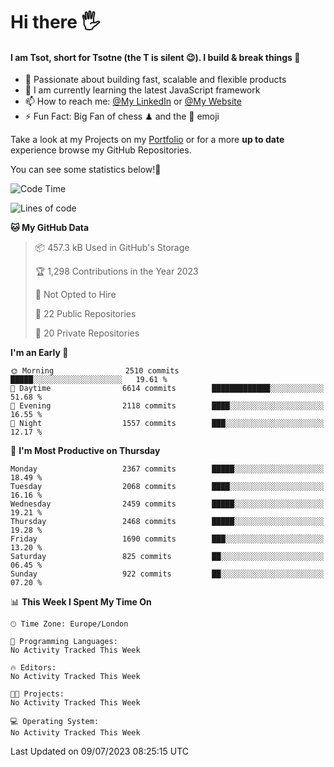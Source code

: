 # Hi there :raised_hand_with_fingers_splayed:
#### I am Tsot, short for Tsotne (the T is silent :wink:). I build & break things :space_invader:
- :telescope: Passionate about building fast, scalable and flexible products
- :seedling: I am currently learning the latest JavaScript framework 
- :mailbox: How to reach me: [@My LinkedIn](https://www.linkedin.com/in/tsotne-gvadzabia/) or [@My Website](https://tsotne.co.uk/contact)
- :zap: Fun Fact: Big Fan of chess ♟ and the 👾 emoji

Take a look at my Projects on my [Portfolio](https://tsotne.co.uk/) or for a more **up to date** experience browse my GitHub Repositories.

You can see some statistics below!:space_invader:
<!--START_SECTION:waka-->
![Code Time](http://img.shields.io/badge/Code%20Time-761%20hrs%202%20mins-blue)

![Lines of code](https://img.shields.io/badge/From%20Hello%20World%20I%27ve%20Written-6.5%20million%20lines%20of%20code-blue)

**🐱 My GitHub Data** 

> 📦 457.3 kB Used in GitHub's Storage 
 > 
> 🏆 1,298 Contributions in the Year 2023
 > 
> 🚫 Not Opted to Hire
 > 
> 📜 22 Public Repositories 
 > 
> 🔑 20 Private Repositories 
 > 
**I'm an Early 🐤** 

```text
🌞 Morning                2510 commits        █████░░░░░░░░░░░░░░░░░░░░   19.61 % 
🌆 Daytime                6614 commits        █████████████░░░░░░░░░░░░   51.68 % 
🌃 Evening                2118 commits        ████░░░░░░░░░░░░░░░░░░░░░   16.55 % 
🌙 Night                  1557 commits        ███░░░░░░░░░░░░░░░░░░░░░░   12.17 % 
```
📅 **I'm Most Productive on Thursday** 

```text
Monday                   2367 commits        █████░░░░░░░░░░░░░░░░░░░░   18.49 % 
Tuesday                  2068 commits        ████░░░░░░░░░░░░░░░░░░░░░   16.16 % 
Wednesday                2459 commits        █████░░░░░░░░░░░░░░░░░░░░   19.21 % 
Thursday                 2468 commits        █████░░░░░░░░░░░░░░░░░░░░   19.28 % 
Friday                   1690 commits        ███░░░░░░░░░░░░░░░░░░░░░░   13.20 % 
Saturday                 825 commits         ██░░░░░░░░░░░░░░░░░░░░░░░   06.45 % 
Sunday                   922 commits         ██░░░░░░░░░░░░░░░░░░░░░░░   07.20 % 
```


📊 **This Week I Spent My Time On** 

```text
🕑︎ Time Zone: Europe/London

💬 Programming Languages: 
No Activity Tracked This Week

🔥 Editors: 
No Activity Tracked This Week

🐱‍💻 Projects: 
No Activity Tracked This Week

💻 Operating System: 
No Activity Tracked This Week
```


 Last Updated on 09/07/2023 08:25:15 UTC
<!--END_SECTION:waka-->
